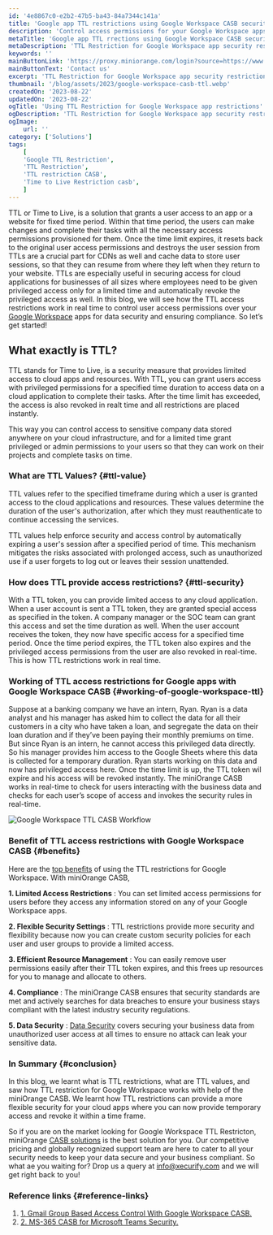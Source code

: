 ```yaml
---
id: '4e8867c0-e2b2-47b5-ba43-84a7344c141a'
title: 'Google app TTL restrictions using Google Workspace CASB security'
description: 'Control access permissions for your Google Workspace apps by enabling Google TTL restriction and provide limited, time based access to your Google Workspace apps. This way you can grant temporary access to your data stored on any Google app to any employee and revoke the privileged access at runtime with the help of the Google CASB security solution.'
metaTitle: 'Google app TTL rrections using Google Workspace CASB security'
metaDescription: 'TTL Restriction for Google Workspace app security restrictions to provide limited time access to apps and data for privileged user access.'
keywords: ''
mainButtonLink: 'https://proxy.miniorange.com/login?source=https://www.miniorange.com/blog/google-workspace-app-ttl-restriction-with-casb/'
mainButtonText: 'Contact us'
excerpt: 'TTL Restriction for Google Workspace app security restrictions to provide limited time access to apps and data for privileged user access.'
thumbnail: '/blog/assets/2023/google-workspace-casb-ttl.webp'
createdOn: '2023-08-22'
updatedOn: '2023-08-22'
ogTitle: 'Using TTL Restriction for Google Workspace app restrictions'
ogDescription: 'TTL Restriction for Google Workspace app security restrictions to provide limited time access to apps and data for privileged user access. '
ogImage:
    url: ''
category: ['Solutions']
tags:
    [
	'Google TTL Restriction',
    'TTL Restriction',
    'TTL restriction CASB',
    'Time to Live Restriction casb',
    ]
---
```


TTL or Time to Live, is a solution that grants a user access to an app or a website for fixed time period. Within that time period, the users can make changes and complete their tasks with all the necessary access permissions provisioned for them. Once the time limit expires, it resets back to the original user access permissions and destroys the user session from TTLs are a crucial part for CDNs as well and cache data to store user sessions, so that they can resume from where they left when they return to your website. TTLs are especially useful in securing access for cloud applications for businesses of all sizes where employees need to be given privileged access only for a limited time and automatically revoke the privileged access as well. In this blog, we will see how the TTL access restrictions work in real time to control user access permissions over your [Google Workspace](https://www.miniorange.com/casb/integrations/google-workspace) apps for data security and ensuring compliance. So let’s get started!


## What exactly is TTL?

TTL stands for Time to Live, is a security measure that provides limited access to cloud apps and resources. With TTL, you can grant users access with privileged permissions for a specified time duration to access data on a cloud application to complete their tasks. After the time limit has exceeded, the access is also revoked in realt time and all restrictions are placed instantly.

This way you can control access to sensitive company data stored anywhere on your cloud infrastructure, and for a limited time grant privileged or admin permissions to your users so that they can work on their projects and complete tasks on time.

### What are TTL Values? {#ttl-value}

TTL values refer to the specified timeframe during which a user is granted access to the cloud applications and resources. These values determine the duration of the user's authorization, after which they must reauthenticate to continue accessing the services.

TTL values help enforce security and access control by automatically expiring a user's session after a specified period of time. This mechanism mitigates the risks associated with prolonged access, such as unauthorized use if a user forgets to log out or leaves their session unattended.

### How does TTL provide access restrictions? {#ttl-security}

With a TTL token, you can provide limited access to any cloud application. When a user account is sent a TTL token, they are granted special access as specified in the token. A company manager or the SOC team can grant this access and set the time duration as well. When the user account receives the token, they now have specific access for a specified time period. Once the time period expires, the TTL token also expires and the privileged access permissions from the user are also revoked in real-time. This is how TTL restrictions work in real time.

### Working of TTL access restrictions for Google apps with Google Workspace CASB {#working-of-google-workspace-ttl}

Suppose at a banking company we have an intern, Ryan. Ryan is a data analyst and his manager has asked him to collect the data for all their customers in a city who have taken a loan, and segregate the data on their loan duration and if they’ve been paying their monthly premiums on time. But since Ryan is an intern, he cannot access this privileged data directly. So his manager provides him access to the Google Sheets where this data is collected for a temporary duration. Ryan starts working on this data and now has privileged access here. Once the time limit is up, the TTL token wil expire and his access will be revoked instantly. The miniOrange CASB works in real-time to check for users interacting with the business data and checks for each user’s scope of access and invokes the security rules in real-time.

![Google Workspace TTL CASB Workflow](/blog/assets/2023/google-workspace-ttl-workflow.webp)


### Benefit of TTL access restrictions with Google Workspace CASB {#benefits}

Here are the [top benefits](https://www.miniorange.com/blog/what-are-the-4-pillars-of-casb/) of using the TTL restrictions for Google Workspace. With miniOrange CASB,

**1. Limited Access Restrictions** : You can set limited access permissions for users before they access any information stored on any of your Google Workspace apps.

**2. Flexible Security Settings** : TTL restrictions provide more security and flexibility because now you can create custom security policies for each user and user groups to provide a limited access.

**3. Efficient Resource Management** : You can easily remove user permissions easily after their TTL token expires, and this frees up resources for you to manage and allocate to others.

**4. Compliance** : The miniOrange CASB ensures that security standards are met and actively searches for data breaches to ensure your business stays compliant with the latest industry security regulations.

**5. Data Security** : [Data Security](https://www.miniorange.com/blog/casb-vs-dlp-differences-and-uses/) covers securing your business data from unauthorized user access at all times to ensure no attack can leak your sensitive data.

### In Summary {#conclusion}

In this blog, we learnt what is TTL restrictions, what are TTL values, and saw how TTL restriction for Google Workspace works with help of the miniOrange CASB. We learnt how TTL restrictions can provide a more flexible security for your cloud apps where you can now provide temporary access and revoke it within a time frame.

So if you are on the market looking for Google Workspace TTL Restricton, miniOrange [CASB solutions](https://www.miniorange.com/casb/) is the best solution for you. Our competitive pricing and globally recognized support team are here to cater to all your security needs to keep your data secure and your business compliant. So what ae you waiting for? Drop us a query at info@xecurify.com and we will get right back to you!

### Reference links  {#reference-links}

1. [1. Gmail Group Based Access Control With Google Workspace CASB.](https://www.miniorange.com/blog/gmail-group-based-access-control-with-google-workspace-casb/)
2. [2. MS-365 CASB for Microsoft Teams Security.](https://www.miniorange.com/blog/ms-365-casb-for-microsoft-teams-security/)




